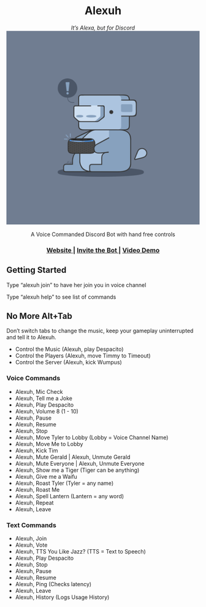 <h1 align="center">Alexuh</h1>

<div align="center">
	<i>It’s Alexa, but for Discord</i>
</div>

<div align="center">
<img src="./public/logo512.png" />

A Voice Commanded Discord Bot with hand free controls
</div>

<div align="center">
  <h3>
  	<a href="https://alexuh.com">
      Website
    </a>
  	<span> | </span>
    <a href="https://alexuh.com/invite">
      Invite the Bot
    </a>
    <span> | </span>
    <a href="https://vimeo.com/435415946">
      Video Demo
    </a>
  </h3>
</div>

## Getting Started
Type “alexuh join” to have her join you in voice channel

Type “alexuh help” to see list of commands

## No More Alt+Tab
Don’t switch tabs to change the music, keep your gameplay uninterrupted and tell it to Alexuh.

- Control the Music (Alexuh, play Despacito)
- Control the Players (Alexuh, move Timmy to Timeout)
- Control the Server (Alexuh, kick Wumpus)

### Voice Commands
- Alexuh, Mic Check
- Alexuh, Tell me a Joke
- Alexuh, Play Despacito
- Alexuh, Volume 8 (1 - 10)
- Alexuh, Pause
- Alexuh, Resume
- Alexuh, Stop
- Alexuh, Move Tyler to Lobby (Lobby = Voice Channel Name)
- Alexuh, Move Me to Lobby
- Alexuh, Kick Tim
- Alexuh, Mute Gerald | Alexuh, Unmute Gerald
- Alexuh, Mute Everyone | Alexuh, Unmute Everyone
- Alexuh, Show me a Tiger (Tiger can be anything)
- Alexuh, Give me a Waifu
- Alexuh, Roast Tyler (Tyler = any name)
- Alexuh, Roast Me
- Alexuh, Spell Lantern (Lantern = any word)
- Alexuh, Repeat
- Alexuh, Leave

### Text Commands
- Alexuh, Join
- Alexuh, Vote
- Alexuh, TTS You Like Jazz? (TTS = Text to Speech)
- Alexuh, Play Despacito
- Alexuh, Stop
- Alexuh, Pause
- Alexuh, Resume
- Alexuh, Ping (Checks latency)
- Alexuh, Leave
- Alexuh, History (Logs Usage History)
